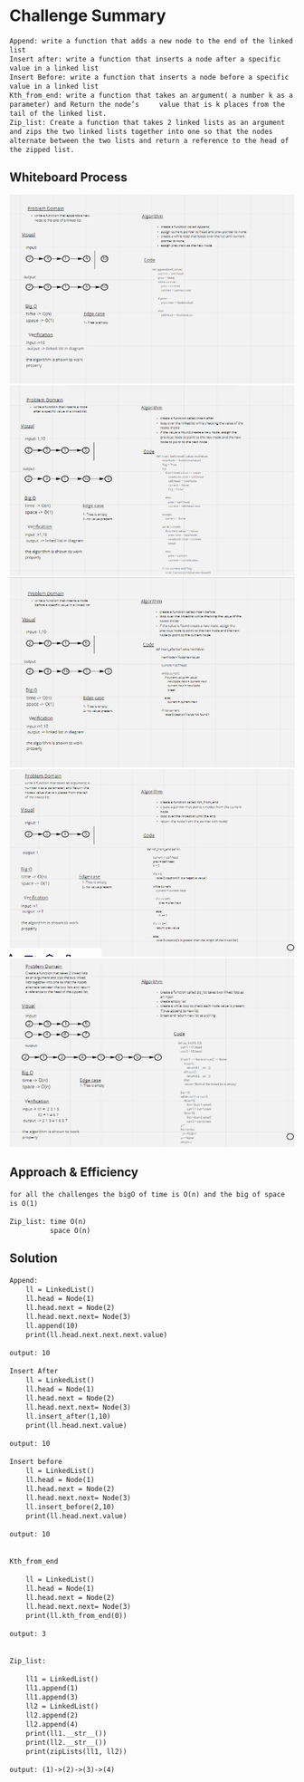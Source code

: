 # Challenge Summary
    Append: write a function that adds a new node to the end of the linked list
    Insert after: write a function that inserts a node after a specific value in a linked list
    Insert Before: write a function that inserts a node before a specific value in a linked list
    Kth_from_end: write a function that takes an argument( a number k as a parameter) and Return the node’s     value that is k places from the tail of the linked list.
    Zip_list: Create a function that takes 2 linked lists as an argument and zips the two linked lists together into one so that the nodes alternate between the two lists and return a reference to the head of the zipped list.

## Whiteboard Process
![image](Code_challenge_6_append.PNG)
![image](Code_challenge_6_insert_after.PNG)
![image](Code_challenge_6_insert_before.PNG)
![image](Code_challenge_7.PNG)
![image](Code_challenge_8.PNG)

## Approach & Efficiency
    for all the challenges the bigO of time is O(n) and the big of space is O(1)

    Zip_list: time O(n)
              space O(n)

## Solution

    Append:
        ll = LinkedList()
        ll.head = Node(1)
        ll.head.next = Node(2)
        ll.head.next.next= Node(3)
        ll.append(10)
        print(ll.head.next.next.next.value)

    output: 10

    Insert After
        ll = LinkedList()
        ll.head = Node(1)
        ll.head.next = Node(2)
        ll.head.next.next= Node(3)
        ll.insert_after(1,10)
        print(ll.head.next.value)

    output: 10

    Insert before
        ll = LinkedList()
        ll.head = Node(1)
        ll.head.next = Node(2)
        ll.head.next.next= Node(3)
        ll.insert_before(2,10)
        print(ll.head.next.value)

    output: 10


    Kth_from_end

        ll = LinkedList()
        ll.head = Node(1)
        ll.head.next = Node(2)
        ll.head.next.next= Node(3)
        print(ll.kth_from_end(0))

    output: 3


    Zip_list:

        ll1 = LinkedList()
        ll1.append(1)
        ll1.append(3)
        ll2 = LinkedList()
        ll2.append(2)
        ll2.append(4)
        print(ll1.__str__())
        print(ll2.__str__())
        print(zipLists(ll1, ll2))

    output: (1)->(2)->(3)->(4)
